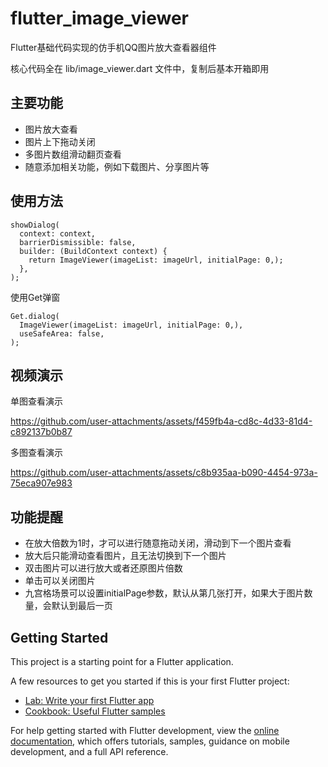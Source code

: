 # flutter_image_viewer

Flutter基础代码实现的仿手机QQ图片放大查看器组件

核心代码全在 lib/image_viewer.dart 文件中，复制后基本开箱即用

## 主要功能

- 图片放大查看
- 图片上下拖动关闭
- 多图片数组滑动翻页查看
- 随意添加相关功能，例如下载图片、分享图片等

## 使用方法

```
showDialog(
  context: context,
  barrierDismissible: false,
  builder: (BuildContext context) {
    return ImageViewer(imageList: imageUrl, initialPage: 0,);
  },
);
```
使用Get弹窗
```
Get.dialog(
  ImageViewer(imageList: imageUrl, initialPage: 0,),
  useSafeArea: false,
);
```

## 视频演示

单图查看演示

https://github.com/user-attachments/assets/f459fb4a-cd8c-4d33-81d4-c892137b0b87

多图查看演示

https://github.com/user-attachments/assets/c8b935aa-b090-4454-973a-75eca907e983

## 功能提醒

- 在放大倍数为1时，才可以进行随意拖动关闭，滑动到下一个图片查看
- 放大后只能滑动查看图片，且无法切换到下一个图片
- 双击图片可以进行放大或者还原图片倍数
- 单击可以关闭图片
- 九宫格场景可以设置initialPage参数，默认从第几张打开，如果大于图片数量，会默认到最后一页

## Getting Started

This project is a starting point for a Flutter application.

A few resources to get you started if this is your first Flutter project:

- [Lab: Write your first Flutter app](https://docs.flutter.dev/get-started/codelab)
- [Cookbook: Useful Flutter samples](https://docs.flutter.dev/cookbook)

For help getting started with Flutter development, view the
[online documentation](https://docs.flutter.dev/), which offers tutorials,
samples, guidance on mobile development, and a full API reference.
